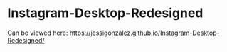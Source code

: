 # Instagram-Desktop-Redesigned
Can be viewed here: https://jessigonzalez.github.io/Instagram-Desktop-Redesigned/
